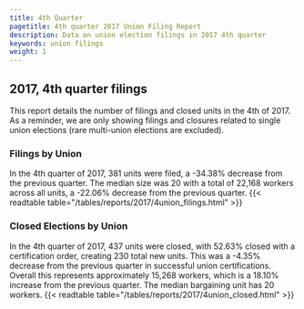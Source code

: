 ```yaml
---
title: 4th Quarter 
pagetitle: 4th quarter 2017 Union Filing Report
description: Data on union election filings in 2017 4th quarter 
keywords: union filings
weight: 1
---
```


## 2017, 4th quarter filings

This report details the number of filings and closed units in the 4th of 2017. As a reminder, we are only showing filings and closures related to single union elections (rare multi-union elections are excluded).

### Filings by Union
In the 4th quarter of 2017, 381 units were filed, a -34.38% decrease from the previous quarter. The median size was 20 with a total of 22,168 workers across all units, a -22.06% decrease from the previous quarter.
{{< readtable table="/tables/reports/2017/4union_filings.html" >}}

### Closed Elections by Union
In the 4th quarter of 2017, 437 units were closed, with 52.63% closed with a certification order, creating 230 total new units. This was a -4.35% decrease from the previous quarter in successful union certifications. Overall this represents approximately 15,268 workers, which is a 18.10% increase from the previous quarter. The median bargaining unit has 20 workers.
{{< readtable table="/tables/reports/2017/4union_closed.html" >}}
